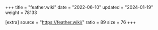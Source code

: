+++
title = "feather.wiki"
date = "2022-06-10"
updated = "2024-01-19"
weight = 78133

[extra]
source = "https://feather.wiki/"
ratio = 89
size = 76
+++
